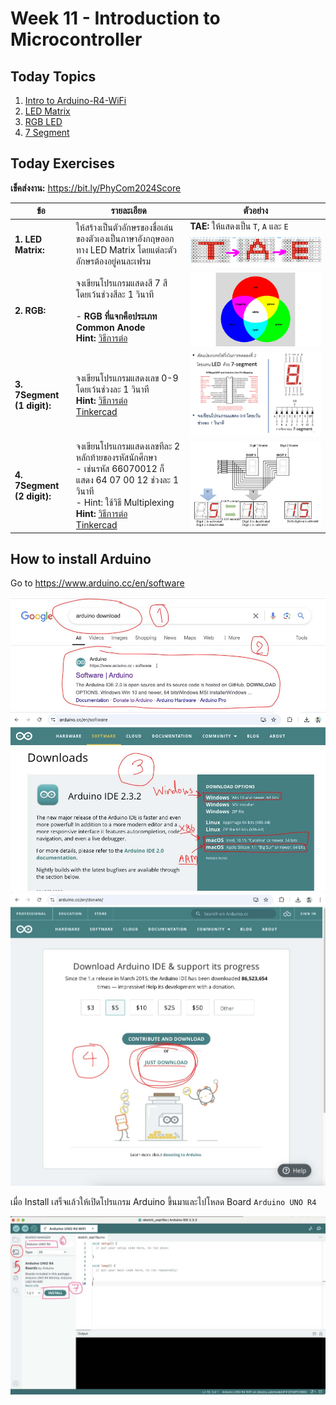 # Week 11 - Introduction to Microcontroller

## Today Topics

1. [Intro to Arduino-R4-WiFi](01.Arduino-R4-WiFi.md)
2. [LED Matrix](02.LED_Matrix.md)
3. [RGB LED](03.RGB%20LED.md)
4. [7 Segment](04.7%20Segment.md)

## Today Exercises

**เข็คส่งงาน:** https://bit.ly/PhyCom2024Score

| ข้อ                        | รายละเอียด                                                                                                                                                                                                                                                                                                                                                                                                                    | ตัวอย่าง                                                                   |
|----------------------------|-------------------------------------------------------------------------------------------------------------------------------------------------------------------------------------------------------------------------------------------------------------------------------------------------------------------------------------------------------------------------------------------------------------------------------|----------------------------------------------------------------------------|
| **1. LED Matrix:**         | ให้สร้างเป็นตัวอักษรของชื่อเล่นของตัวเองเป็นภาษาอังกฤษออกทาง LED Matrix โดยแต่ละตัวอักษรต้องอยู่คนละเฟรม                                                                                                                                                                                                                                                                                                                      | **TAE:** ให้แสดงเป็น `T`, `A` และ `E` <br> ![ex01.png](files/img/ex01.png) |
| **2. RGB:**                | จงเขียนโปรแกรมแสดงสี 7 สี โดยเว้นช่วงสีละ 1 วินาที <br/> <br/>- **RGB ที่แจกคือประเภท Common Anode** <br/> **Hint:** [วิธีการต่อ](03.RGB%20LED.md#วิธีการต่อ-rgb-common-anode)                                                                                                                                                                                                                                                | ![rgb.jpg](files/img/rgb.jpg)                                              |
| **3. 7Segment (1 digit):** | จงเขียนโปรแกรมแสดงเลข 0-9 โดยเว้นช่วงละ 1 วินาที  <br/> **Hint:** [วิธีการต่อ](04.7%20Segment.md#labs-03-วิธีการต่อ-7-segment-common-cathode-แบบ-1-ตัว) <br/> [Tinkercad](https://www.tinkercad.com/things/eMgolJBjfB4-arduino-7-segment-display-common-cathode?sharecode=obS0eusqqYM8q-2Yjtl2wpl8u_L5XufAHJziz3IJyjc)                                                                                                        | ![ex02.jpg](files/img/ex03.png)                                            | 
| **4. 7Segment (2 digit):** | จงเขียนโปรแกรมแสดงเลขทีละ 2 หลักท้ายของรหัสนักศึกษา <br> - เช่นรหัส 66070012 ก็แสดง 64 07 00 12 ช่วงละ 1 วินาที <br> - Hint: ใช้วิธี Multiplexing  <br/> **Hint:** [วิธีการต่อ](04.7%20Segment.md#labs-04-วิธีการต่อ-7-segment-common-cathode-แบบ-2-ตัว)<br/>[Tinkercad](https://www.tinkercad.com/things/0UFIFnMgv3X-arduino-7-segment-display-2-digit-common-cathode?sharecode=r6QYv58_iq_AP0dGzT7TQb2cb2Nh-sM8MlHVzgRnydk) | ![ex04.jpg](files/img/ex04.jpg)                                            | 

## How to install Arduino

Go to https://www.arduino.cc/en/software

![install01.jpg](files/img/install01.jpg)
![install02.jpg](files/img/install02.jpg)

เมื่อ Install เสร็จแล้วให้เปิดโปรแกรม Arduino ขึ้นมาและไปโหลด Board `Arduino UNO R4`

![install03.jpg](files/img/install03.jpg)